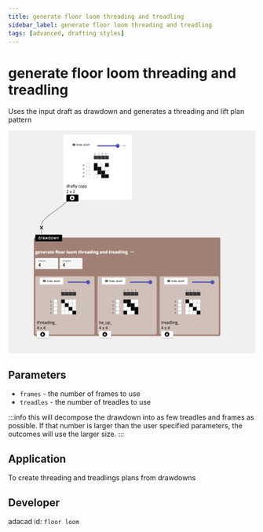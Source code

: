 ```yaml
---
title: generate floor loom threading and treadling
sidebar_label: generate floor loom threading and treadling
tags: [advanced, drafting styles]
---
```

# generate floor loom threading and treadling
Uses the input draft as drawdown and generates a threading and lift plan pattern

![file](./img/floor_loom.png)

## Parameters
- `frames` - the number of frames to use
- `treadles` - the number of treadles to use

:::info
this will decompose the drawdown into as few treadles and frames as possible. If that number is larger than the user specified parameters, the outcomes will use the larger size.
:::

## Application
To create threading and treadlings plans from drawdowns
## Developer
adacad id: `floor loom`
